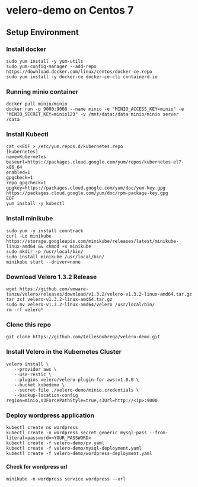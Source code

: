 # velero-demo on Centos 7

## Setup Environment

### Install docker
```
sudo yum install -y yum-utils
sudo yum-config-manager --add-repo https://download.docker.com/linux/centos/docker-ce.repo
sudo yum install -y docker-ce docker-ce-cli containerd.io
```

### Running minio container
```
docker pull minio/minio
docker run -p 9000:9000 --name minio -e "MINIO_ACCESS_KEY=minio" -e "MINIO_SECRET_KEY=minio123" -v /mnt/data:/data minio/minio server /data
```
### Install Kubectl
```
cat <<EOF > /etc/yum.repos.d/kubernetes.repo
[kubernetes]
name=Kubernetes
baseurl=https://packages.cloud.google.com/yum/repos/kubernetes-el7-x86_64
enabled=1
gpgcheck=1
repo_gpgcheck=1
gpgkey=https://packages.cloud.google.com/yum/doc/yum-key.gpg https://packages.cloud.google.com/yum/doc/rpm-package-key.gpg
EOF
yum install -y kubectl
```

### Install minikube
```
sudo yum -y install conntrack
curl -Lo minikube https://storage.googleapis.com/minikube/releases/latest/minikube-linux-amd64 && chmod +x minikube
sudo mkdir -p /usr/local/bin/
sudo install minikube /usr/local/bin/
minikube start --driver=none
```

### Download Velero 1.3.2 Release
```
wget https://github.com/vmware-tanzu/velero/releases/download/v1.3.2/velero-v1.3.2-linux-amd64.tar.gz
tar zxf velero-v1.3.2-linux-amd64.tar.gz
sudo mv velero-v1.3.2-linux-amd64/velero /usr/local/bin/
rm -rf velero*

```

### Clone this repo
```
git clone https://github.com/tellesnobrega/velero-demo.git
```

### Install Velero in the Kubernetes Cluster
```
velero install \
   --provider aws \
   --use-restic \
   --plugins velero/velero-plugin-for-aws:v1.0.0 \
   --bucket kubedemo \
   --secret-file ./velero-demo/minio.credentials \
   --backup-location-config region=minio,s3ForcePathStyle=true,s3Url=http://<ip>:9000
```

### Deploy wordpress application
```
kubectl create ns wordpress
kubectl create -n wordpress secret generic mysql-pass --from-literal=password=<YOUR_PASSWORD>
kubectl create -f velero-demo/pv.yaml
kubectl create -f velero-demo/mysql-deployment.yaml
kubectl create -f velero-demo/wordpress-deployment.yaml
```
#### Check for wordpress url
```
minikube -n wordpress service wordpress --url

